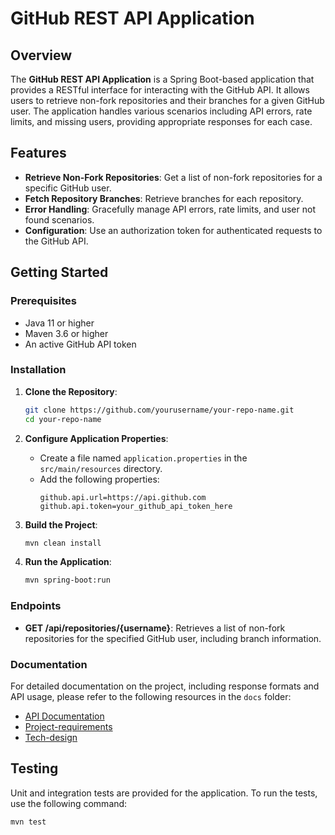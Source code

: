 # GitHub REST API Application

## Overview

The **GitHub REST API Application** is a Spring Boot-based application that provides a RESTful interface for interacting with the GitHub API. It allows users to retrieve non-fork repositories and their branches for a given GitHub user. The application handles various scenarios including API errors, rate limits, and missing users, providing appropriate responses for each case.

## Features

- **Retrieve Non-Fork Repositories**: Get a list of non-fork repositories for a specific GitHub user.
- **Fetch Repository Branches**: Retrieve branches for each repository.
- **Error Handling**: Gracefully manage API errors, rate limits, and user not found scenarios.
- **Configuration**: Use an authorization token for authenticated requests to the GitHub API.

## Getting Started

### Prerequisites

- Java 11 or higher
- Maven 3.6 or higher
- An active GitHub API token

### Installation

1. **Clone the Repository**:
    ```bash
    git clone https://github.com/yourusername/your-repo-name.git
    cd your-repo-name
    ```

2. **Configure Application Properties**:
    - Create a file named `application.properties` in the `src/main/resources` directory.
    - Add the following properties:
      ```properties
      github.api.url=https://api.github.com
      github.api.token=your_github_api_token_here
      ```

3. **Build the Project**:
    ```bash
    mvn clean install
    ```

4. **Run the Application**:
    ```bash
    mvn spring-boot:run
    ```

### Endpoints

- **GET /api/repositories/{username}**: Retrieves a list of non-fork repositories for the specified GitHub user, including branch information.

### Documentation

For detailed documentation on the project, including response formats and API usage, please refer to the following resources in the `docs` folder:

- [API Documentation](https://documenter.getpostman.com/view/24435953/2sA3kbgyYy)
- [Project-requirements](docs/project-requirements.md)
- [Tech-design](docs/tech-design.md)

## Testing

Unit and integration tests are provided for the application. To run the tests, use the following command:

```bash
mvn test
